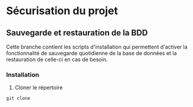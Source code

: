 # Sécurisation du projet

## Sauvegarde et restauration de la BDD

Cette branche contient les scripts d'installation qui permettent d'activer
la fonctionnalité de sauvegarde quotidienne de la base de données et
la restauration de celle-ci en cas de besoin.

### Installation

1. Cloner le répertoire
```
git clone
```